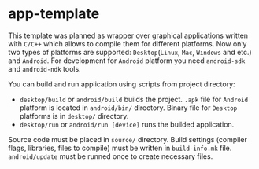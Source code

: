 # app-template
This template was planned as wrapper over graphical applications written with `C/C++` which allows to compile them for different platforms.
Now only two types of platforms are supported: `Desktop`(`Linux`, `Mac`, `Windows` and etc.) and `Android`.
For development for `Android` platform you need `android-sdk` and `android-ndk` tools.

You can build and run application using scripts from project directory: 
+ `desktop/build` or `android/build` builds the project. `.apk` file for `Android` platform is located in `android/bin/` directory. Binary file for `Desktop` platforms is in `desktop/` directory.
+ `desktop/run` or `android/run [device]` runs the builded application.

Source code must be placed in `source/` directory. Build settings (compiler flags, libraries, files to compile) must be written in `build-info.mk` file. `android/update` must be runned once to create necessary files.
